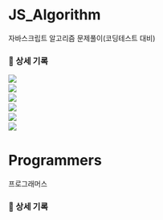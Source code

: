 # JS_Algorithm

<p>자바스크립트 알고리즘 문제풀이(코딩테스트 대비)</P>

### 📒 상세 기록
<p>
  <a href="https://velog.io/@arthur/series/Algorithm"><img src="https://img.shields.io/badge/section01-11B48A?style=flat-square&logo=Vimeo&logoColor=white&link=https://velog.io/@arthur/series/Algorithm"/></a>&nbsp
  <br>
  <a href="https://velog.io/@arthur/series/JSAlgorithm-Section-02-12%EC%B0%A8%EC%9B%90-%ED%83%90%EC%83%89"><img src="https://img.shields.io/badge/section02-11B48A?style=flat-square&logo=Vimeo&logoColor=white&link=https://velog.io/@arthur/series/Algorithm"/></a>&nbsp
  <br>
  <a href="https://velog.io/@arthur/series/JSAlgorithm-Section-03-%EB%AC%B8%EC%9E%90%EC%97%B4-%ED%83%90%EC%83%89"><img src="https://img.shields.io/badge/section03-11B48A?style=flat-square&logo=Vimeo&logoColor=white&link=https://velog.io/@arthur/series/Algorithm"/></a>&nbsp
  <br>
  <a href="https://velog.io/@arthur/series/JSAlgorithm-Section-04-%EB%B8%94%EB%A3%A8%ED%88%AC%ED%8F%AC%EC%8A%A4"><img src="https://img.shields.io/badge/section04-11B48A?style=flat-square&logo=Vimeo&logoColor=white&link=https://velog.io/@arthur/series/Algorithm"/></a>&nbsp
  <br>
  <a href="https://velog.io/@arthur/series/JSAlgorithm-Section-05-%ED%88%AC%ED%8F%AC%EC%9D%B8%ED%84%B0%EC%8A%AC%EB%9D%BC%EC%9D%B4%EB%94%A9%EC%9C%88%EB%8F%84%EC%9A%B0%ED%95%B4%EC%89%AC"><img src="https://img.shields.io/badge/section05-11B48A?style=flat-square&logo=Vimeo&logoColor=white&link=https://velog.io/@arthur/series/Algorithm"/></a>&nbsp
  <br>
  <a href="https://velog.io/@arthur/series/JSAlgorithm-Section-06-%EC%8A%A4%ED%83%9D-%ED%81%90"><img src="https://img.shields.io/badge/section06-11B48A?style=flat-square&logo=Vimeo&logoColor=white&link=https://velog.io/@arthur/series/Algorithm"/></a>&nbsp
  <br>  
</p>

# Programmers

<p>프로그래머스 </P>

### 📒 상세 기록
